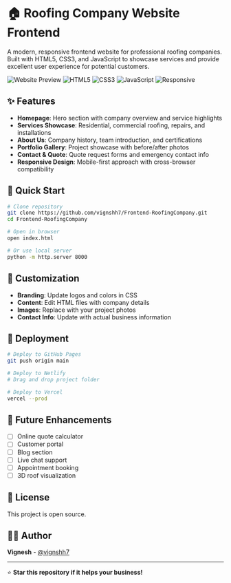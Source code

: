 # 🏠 Roofing Company Website Frontend

A modern, responsive frontend website for professional roofing companies. Built with HTML5, CSS3, and JavaScript to showcase services and provide excellent user experience for potential customers.

![Website Preview](https://img.shields.io/badge/Status-Active-green) ![HTML5](https://img.shields.io/badge/HTML5-E34F26?logo=html5&logoColor=white) ![CSS3](https://img.shields.io/badge/CSS3-1572B6?logo=css3&logoColor=white) ![JavaScript](https://img.shields.io/badge/JavaScript-F7DF1E?logo=javascript&logoColor=black) ![Responsive](https://img.shields.io/badge/Responsive-Yes-brightgreen)

## ✨ Features

- **Homepage**: Hero section with company overview and service highlights
- **Services Showcase**: Residential, commercial roofing, repairs, and installations
- **About Us**: Company history, team introduction, and certifications
- **Portfolio Gallery**: Project showcase with before/after photos
- **Contact & Quote**: Quote request forms and emergency contact info
- **Responsive Design**: Mobile-first approach with cross-browser compatibility

## 🚀 Quick Start

```bash
# Clone repository
git clone https://github.com/vignshh7/Frontend-RoofingCompany.git
cd Frontend-RoofingCompany

# Open in browser
open index.html

# Or use local server
python -m http.server 8000
```

## 🎨 Customization

- **Branding**: Update logos and colors in CSS
- **Content**: Edit HTML files with company details
- **Images**: Replace with your project photos
- **Contact Info**: Update with actual business information

## 🚀 Deployment

```bash
# Deploy to GitHub Pages
git push origin main

# Deploy to Netlify
# Drag and drop project folder

# Deploy to Vercel
vercel --prod
```

## 🔮 Future Enhancements

- [ ] Online quote calculator
- [ ] Customer portal
- [ ] Blog section
- [ ] Live chat support
- [ ] Appointment booking
- [ ] 3D roof visualization

## 📄 License

This project is open source.

## 👨‍💻 Author

**Vignesh** - [@vignshh7](https://github.com/vignshh7)

---

⭐ **Star this repository if it helps your business!**
